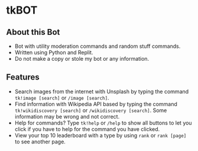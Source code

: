 # tkBOT

## About this Bot
- Bot with utility moderation commands and random stuff commands.
- Written using Python and Replit.
- Do not make a copy or stole my bot or any information.

## Features
- Search images from the internet with Unsplash by typing the command `tk!image [search]` or `/image [search]`.
- Find information with Wikipedia API based by typing the command `tk!wikidiscovery [search]` or `/wikidiscovery [search]`. Some information may be wrong and not correct.
- Help for commands? Type `tk!help` or `/help` to show all buttons to let you click if you have to help for the command you have clicked.
- View your top 10 leaderboard with a type by using `rank` or `rank [page]` to see another page.

